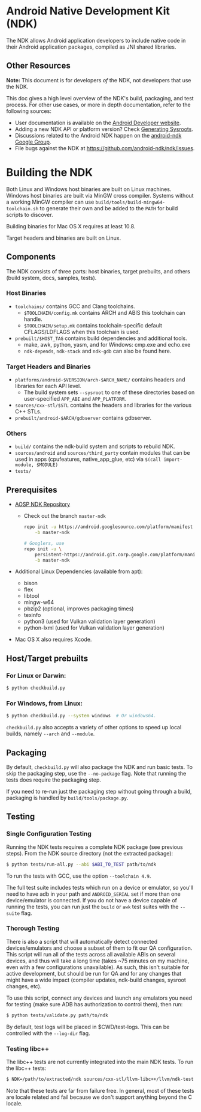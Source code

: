 Android Native Development Kit (NDK)
====================================

The NDK allows Android application developers to include
native code in their Android application packages, compiled as JNI shared
libraries.

Other Resources
---------------

**Note:** This document is for developers _of_ the NDK, not developers
that use the NDK.

This doc gives a high level overview of the NDK's build, packaging, and test
process. For other use cases, or more in depth documentation, refer to the
following sources:

 * User documentation is available on the [Android Developer website].
 * Adding a new NDK API or platform version? Check [Generating Sysroots].
 * Discussions related to the Android NDK happen on the [android-ndk Google
   Group].
 * File bugs against the NDK at https://github.com/android-ndk/ndk/issues.

[Android Developer website]: https://developer.android.com/ndk/index.html
[android-ndk Google Group]: http://groups.google.com/group/android-ndk
[Generating Sysroots]: docs/GeneratingSysroots.md

Building the NDK
================

Both Linux and Windows host binaries are built on Linux machines. Windows host
binaries are built via MinGW cross compiler. Systems without a working MinGW
compiler can use `build/tools/build-mingw64-toolchain.sh` to generate their own
and be added to the `PATH` for build scripts to discover.

Building binaries for Mac OS X requires at least 10.8.

Target headers and binaries are built on Linux.

Components
----------

The NDK consists of three parts: host binaries, target prebuilts, and others
(build system, docs, samples, tests).

### Host Binaries

* `toolchains/` contains GCC and Clang toolchains.
    * `$TOOLCHAIN/config.mk` contains ARCH and ABIS this toolchain can handle.
    * `$TOOLCHAIN/setup.mk` contains toolchain-specific default CFLAGS/LDFLAGS
      when this toolchain is used.
* `prebuilt/$HOST_TAG` contains build dependencies and additional tools.
    * make, awk, python, yasm, and for Windows: cmp.exe and echo.exe
    * `ndk-depends`, `ndk-stack` and `ndk-gdb` can also be found here.

### Target Headers and Binaries

* `platforms/android-$VERSION/arch-$ARCH_NAME/` contains headers and libraries
  for each API level.
    * The build system sets `--sysroot` to one of these directories based on
      user-specified `APP_ABI` and `APP_PLATFORM`.
* `sources/cxx-stl/$STL` contains the headers and libraries for the various C++
  STLs.
* `prebuilt/android-$ARCH/gdbserver` contains gdbserver.

### Others

* `build/` contains the ndk-build system and scripts to rebuild NDK.
* `sources/android` and `sources/third_party` contain modules that can be used
  in apps (cpufeatures, native\_app\_glue, etc) via `$(call import-module,
  $MODULE)`
* `tests/`

Prerequisites
-------------

* [AOSP NDK Repository](http://source.android.com/source/downloading.html)
    * Check out the branch `master-ndk`

        ```bash
        repo init -u https://android.googlesource.com/platform/manifest \
            -b master-ndk

        # Googlers, use
        repo init -u \
            persistent-https://android.git.corp.google.com/platform/manifest \
            -b master-ndk
        ```

* Additional Linux Dependencies (available from apt):
    * bison
    * flex
    * libtool
    * mingw-w64
    * pbzip2 (optional, improves packaging times)
    * texinfo
    * python3 (used for Vulkan validation layer generation)
    * python-lxml (used for Vulkan validation layer generation)
* Mac OS X also requires Xcode.

Host/Target prebuilts
---------------------

### For Linux or Darwin:

```bash
$ python checkbuild.py
```

### For Windows, from Linux:

```bash
$ python checkbuild.py --system windows  # Or windows64.
```

`checkbuild.py` also accepts a variety of other options to speed up local
builds, namely `--arch` and `--module`.

Packaging
---------

By default, `checkbuild.py` will also package the NDK and run basic tests. To
skip the packaging step, use the `--no-package` flag. Note that running the
tests does require the packaging step.

If you need to re-run just the packaging step without going through a build,
packaging is handled by `build/tools/package.py`.

Testing
-------

### Single Configuration Testing

Running the NDK tests requires a complete NDK package (see previous steps).
From the NDK source directory (not the extracted package):

```bash
$ python tests/run-all.py --abi $ABI_TO_TEST path/to/ndk
```

To run the tests with GCC, use the option `--toolchain 4.9`.

The full test suite includes tests which run on a device or emulator, so you'll
need to have adb in your path and `ANDROID_SERIAL` set if more than one
device/emulator is connected. If you do not have a device capable of running the
tests, you can run just the `build` or `awk` test suites with the `--suite`
flag.

### Thorough Testing

There is also a script that will automatically detect connected
devices/emulators and choose a subset of them to fit our QA configuration. This
script will run all of the tests across all available ABIs on several devices,
and thus will take a long time (takes ~75 minutes on my machine, even with a few
configurations unavailable). As such, this isn't suitable for active
development, but should be run for QA and for any changes that might have a wide
impact (compiler updates, ndk-build changes, sysroot changes, etc).

To use this script, connect any devices and launch any emulators you need for
testing (make sure ADB has authorization to control them), then run:

```bash
$ python tests/validate.py path/to/ndk
```

By default, test logs will be placed in $CWD/test-logs. This can be controlled
with the `--log-dir` flag.

### Testing libc++

The libc++ tests are not currently integrated into the main NDK tests. To run
the libc++ tests:

```bash
$ NDK=/path/to/extracted/ndk sources/cxx-stl/llvm-libc++/llvm/ndk-test.sh $ABI
```

Note that these tests are far from failure free. In general, most of these tests
are locale related and fail because we don't support anything beyond the C
locale.
